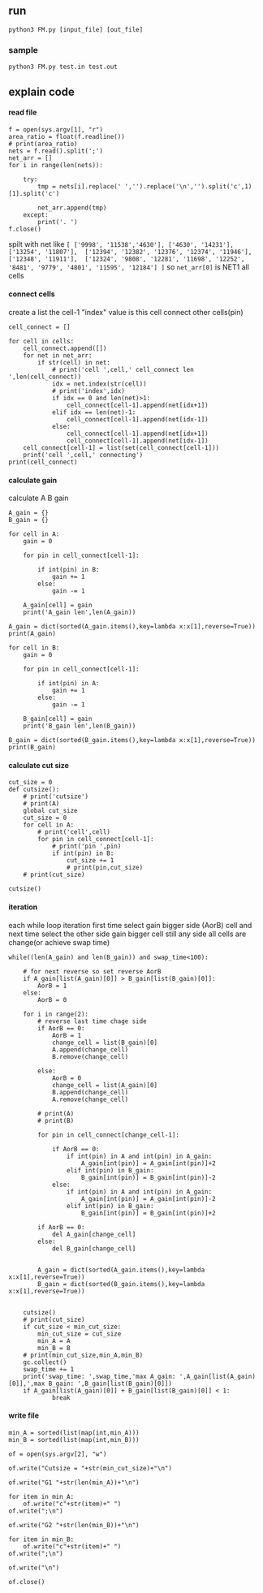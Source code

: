 ## run
`python3 FM.py [input_file] [out_file]`

### sample
`python3 FM.py test.in test.out`

## explain code

#### read file

```python=
f = open(sys.argv[1], "r")
area_ratio = float(f.readline())
# print(area_ratio)
nets = f.read().split(';')
net_arr = []
for i in range(len(nets)):
   
    try:
        tmp = nets[i].replace(' ','').replace('\n','').split('c',1)[1].split('c')
        
        net_arr.append(tmp)
    except:
        print('. ')
f.close()
```
spilt with net
like
`[
['9998', '11538','4630'],
['4630', '14231'], 
['13254', '11807'], 
['12394', '12382', '12376', '12374', '11946'], 
['12348', '11911'], 
['12324', '9808', '12281', '11698', '12252', '8481', '9779', '4801', '11595', '12184']
]`
so
`net_arr[0]` is NET1 all cells


#### connect cells
create a list the cell-1 "index" value is this cell connect other cells(pin)

```python=
cell_connect = []

for cell in cells:
    cell_connect.append([])
    for net in net_arr:
        if str(cell) in net:
            # print('cell ',cell,' cell_connect len ',len(cell_connect))
            idx = net.index(str(cell))
            # print('index',idx)
            if idx == 0 and len(net)>1:
                cell_connect[cell-1].append(net[idx+1])
            elif idx == len(net)-1:
                cell_connect[cell-1].append(net[idx-1])
            else:
                cell_connect[cell-1].append(net[idx+1])
                cell_connect[cell-1].append(net[idx-1])
    cell_connect[cell-1] = list(set(cell_connect[cell-1]))
    print('cell ',cell,' connecting')
print(cell_connect)
```


#### calculate gain
calculate A B gain
```python=
A_gain = {}
B_gain = {}

for cell in A:
    gain = 0
    
    for pin in cell_connect[cell-1]:
        
        if int(pin) in B:
            gain += 1
        else:
            gain -= 1
    
    A_gain[cell] = gain
    print('A_gain len',len(A_gain))

A_gain = dict(sorted(A_gain.items(),key=lambda x:x[1],reverse=True))
print(A_gain)

for cell in B:
    gain = 0
    
    for pin in cell_connect[cell-1]:
        
        if int(pin) in A:
            gain += 1
        else:
            gain -= 1
    
    B_gain[cell] = gain
    print('B_gain len',len(B_gain))

B_gain = dict(sorted(B_gain.items(),key=lambda x:x[1],reverse=True))
print(B_gain)
```

#### calculate cut size
```python=
cut_size = 0
def cutsize():
    # print('cutsize')
    # print(A)
    global cut_size
    cut_size = 0
    for cell in A:
        # print('cell',cell)
        for pin in cell_connect[cell-1]:
            # print('pin ',pin)
            if int(pin) in B:
                cut_size += 1
                # print(pin,cut_size)
    # print(cut_size)

cutsize()
```

#### iteration
each while loop iteration 
first time select gain bigger side (AorB) cell
and next time select the other side gain bigger cell
still any side all cells are change(or achieve swap time)

```python=
while((len(A_gain) and len(B_gain)) and swap_time<100):

    # for next reverse so set reverse AorB
    if A_gain[list(A_gain)[0]] > B_gain[list(B_gain)[0]]:
        AorB = 1  
    else:
        AorB = 0

    for i in range(2):
        # reverse last time chage side
        if AorB == 0:
            AorB = 1 
            change_cell = list(B_gain)[0]
            A.append(change_cell)
            B.remove(change_cell)

        else:
            AorB = 0
            change_cell = list(A_gain)[0]
            B.append(change_cell)
            A.remove(change_cell)
       
        # print(A)
        # print(B)

        for pin in cell_connect[change_cell-1]:
            
            if AorB == 0:
                if int(pin) in A and int(pin) in A_gain:
                    A_gain[int(pin)] = A_gain[int(pin)]+2
                elif int(pin) in B_gain:
                    B_gain[int(pin)] = B_gain[int(pin)]-2
            else:
                if int(pin) in A and int(pin) in A_gain:
                    A_gain[int(pin)] = A_gain[int(pin)]-2
                elif int(pin) in B_gain:
                    B_gain[int(pin)] = B_gain[int(pin)]+2
            
        if AorB == 0:
            del A_gain[change_cell]
        else:
            del B_gain[change_cell]


        A_gain = dict(sorted(A_gain.items(),key=lambda x:x[1],reverse=True))
        B_gain = dict(sorted(B_gain.items(),key=lambda x:x[1],reverse=True))


    cutsize()
    # print(cut_size)
    if cut_size < min_cut_size:
        min_cut_size = cut_size
        min_A = A
        min_B = B
    # print(min_cut_size,min_A,min_B)
    gc.collect()
    swap_time += 1
    print('swap_time: ',swap_time,'max A_gain: ',A_gain[list(A_gain)[0]],',max B_gain: ',B_gain[list(B_gain)[0]])
    if A_gain[list(A_gain)[0]] + B_gain[list(B_gain)[0]] < 1:
            break
```
#### write file
```python=
min_A = sorted(list(map(int,min_A)))
min_B = sorted(list(map(int,min_B)))

of = open(sys.argv[2], "w")

of.write("Cutsize = "+str(min_cut_size)+"\n")

of.write("G1 "+str(len(min_A))+"\n")

for item in min_A:
    of.write("c"+str(item)+" ")
of.write(";\n")

of.write("G2 "+str(len(min_B))+"\n")

for item in min_B:
    of.write("c"+str(item)+" ")
of.write(";\n")

of.write("\n")

of.close()
```
